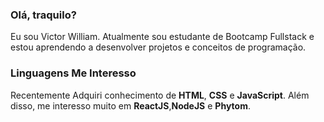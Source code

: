 ### Olá, traquilo?
Eu sou Victor William. Atualmente sou estudante de Bootcamp Fullstack e estou aprendendo a desenvolver projetos e conceitos de programação.

### Linguagens Me Interesso

Recentemente Adquiri conhecimento de **HTML**, **CSS** e **JavaScript**. Além disso, me interesso muito em **ReactJS**,**NodeJS** e **Phytom**.


<!---
VictorWil/VictorWil is a ✨ special ✨ repository because its `README.md` (this file) appears on your GitHub profile.
You can click the Preview link to take a look at your changes.
--->
